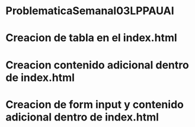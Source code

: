 # ProblematicaSemanal03LPPAUAI
# Creacion de tabla en el index.html
# Creacion contenido adicional dentro de index.html
# Creacion de form input y contenido adicional dentro de index.html

